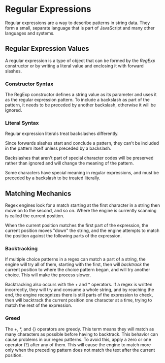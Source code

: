 # Regular Expressions

Regular expressions are a way to describe patterns in string data. They form a small, separate language that is part of JavaScript and many other languages and systems.

## Regular Expression Values

A regular expression is a type of object that can be formed by the *RegExp* constructor or by writing a literal value and enclosing it with forward slashes.

### Constructor Syntax

The RegExp constructor defines a string value as its parameter and uses it as the regular expression pattern. To include a backslash as part of the pattern, it needs to be preceded by another backslash, otherwise it will be ignored.

### Literal Syntax

Regular expression literals treat backslashes differently. 

Since forwards slashes start and conclude a pattern, they can't be included in the pattern itself unless preceded by a backslash.

Backslashes that aren't part of special character codes will be preserved rather than ignored and will change the meaning of the pattern.

Some characters have special meaning in regular expressions, and must be preceded by a backslash to be treated literally.

## Matching Mechanics

Regex engines look for a match starting at the first character in a string then move on to the second, and so on. Where the engine is currently scanning is called the current position.

When the current position matches the first part of the expression, the current position moves "down" the string, and the engine attempts to match the position against the following parts of the expression.

### Backtracking

If multiple choice patterns in a regex can match a part of a string, the engine will try all of them, starting with the first, then will *backtrack* the current position to where the choice pattern began, and will try another choice. This will make the process slower.

Backtracking also occurs with the + and * operators. If a regex is written incorrectly, they will try and consume a whole string, and by reaching the end, the engine recognizes there is still parts of the expression to check, then will backtrack the current position one character at a time, trying to match the rest of the expression.

### Greed

The +, *, and {} operators are greedy. This term means they will match as many characters as possible before having to backtrack. This behavior can cause problems in our regex patterns. To avoid this, apply a zero or one operator (?) after any of them. This will cause the engine to match more only when the preceding pattern does not match the text after the current position.